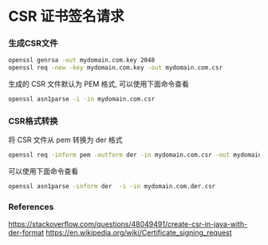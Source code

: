 # CSR 证书签名请求


### 生成CSR文件

```bash
openssl genrsa -out mydomain.com.key 2048
openssl req -new -key mydomain.com.key -out mydomain.com.csr
```

生成的 CSR 文件默认为 PEM 格式, 可以使用下面命令查看

```bash
openssl asn1parse -i -in mydomain.com.csr
```
 
### CSR格式转换

将 CSR 文件从 pem 转换为 der 格式

```bash
openssl req -inform pem -outform der -in mydomain.com.csr -out mydomain.com.der.csr
```


可以使用下面命令查看 

```bash
openssl asn1parse -inform der  -i -in mydomain.com.der.csr
```


### References

https://stackoverflow.com/questions/48049491/create-csr-in-java-with-der-format
https://en.wikipedia.org/wiki/Certificate_signing_request